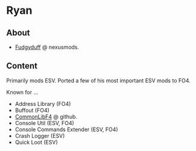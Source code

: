 # Ryan

## About

- [Fudgyduff](https://www.nexusmods.com/skyrimspecialedition/users/5687342) @ nexusmods.

## Content

Primarily mods ESV. Ported a few of his most important ESV mods to FO4.

Known for ...

- Address Library (FO4)
- Buffout (FO4)
- [CommonLibF4](https://github.com/Ryan-rsm-McKenzie/CommonLibF4) @ github.
- Console Util (ESV, FO4)
- Console Commands Extender (ESV, FO4)
- Crash Logger (ESV)
- Quick Loot (ESV)
